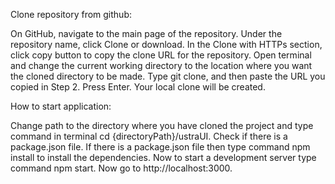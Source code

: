 Clone repository from github:

On GitHub, navigate to the main page of the repository.
Under the repository name, click Clone or download.
In the Clone with HTTPs section, click  copy button to copy the clone URL for the repository.
Open terminal and change the current working directory to the location where you want the cloned directory to be made.
Type git clone, and then paste the URL you copied in Step 2.
Press Enter. Your local clone will be created.
 
 
 

How to start application:
 
Change path to the directory where you have cloned the project and type command in terminal cd {directoryPath}/ustraUI. 
Check if there is a package.json file.
If there is a package.json file then type command npm install to install the dependencies.
Now to start a development server type command npm start.
Now go to http://localhost:3000.
